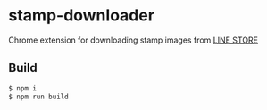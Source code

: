 # stamp-downloader

Chrome extension for downloading stamp images from [LINE STORE](https://store.line.me/)

## Build

```sh
$ npm i
$ npm run build
```
